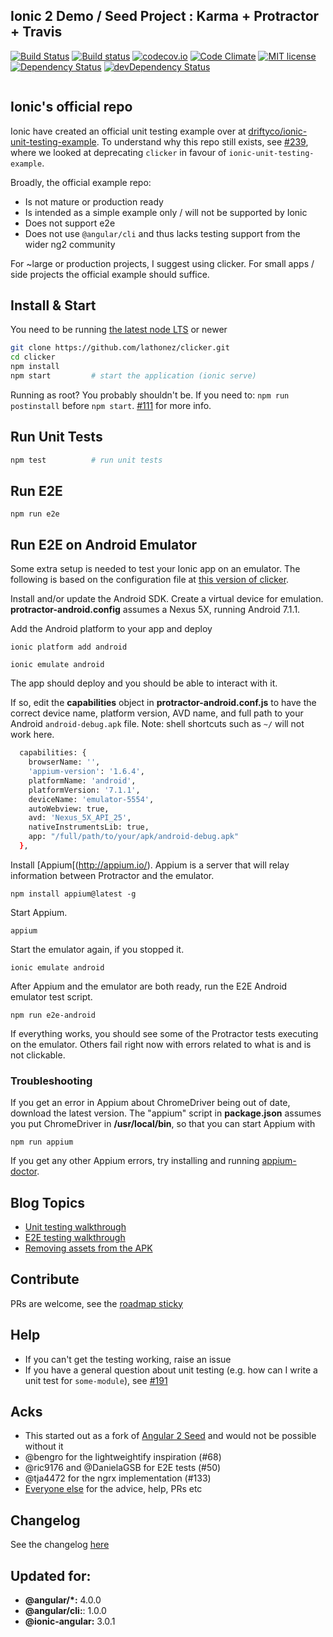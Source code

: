 ## Ionic 2 Demo / Seed Project : Karma + Protractor + Travis
[![Build Status](https://travis-ci.org/lathonez/clicker.svg?branch=master)](https://travis-ci.org/lathonez/clicker) [![Build status](https://ci.appveyor.com/api/projects/status/github/lathonez/clicker?svg=true)](https://ci.appveyor.com/project/lathonez/clicker) [![codecov.io](https://codecov.io/github/lathonez/clicker/coverage.svg?branch=master)](https://codecov.io/github/lathonez/clicker?branch=master) [![Code Climate](https://codeclimate.com/github/lathonez/clicker/badges/gpa.svg)](https://codeclimate.com/github/lathonez/clicker) [![MIT license](http://img.shields.io/badge/license-MIT-brightgreen.svg)](http://opensource.org/licenses/MIT) [![Dependency Status](https://david-dm.org/lathonez/clicker/status.svg)](https://david-dm.org/lathonez/clicker) [![devDependency Status](https://david-dm.org/lathonez/clicker/dev-status.svg)](https://david-dm.org/lathonez/clicker#info=devDependencies)
<p align="center">
  <img src="http://lathonez.github.io/images/ionic2_unit_testing/clicker.gif" alt=""/>
</p>

## Ionic's official repo

Ionic have created an official unit testing example over at [driftyco/ionic-unit-testing-example](https://github.com/driftyco/ionic-unit-testing-example). To understand why this repo still exists, see [#239](https://github.com/lathonez/clicker/issues/239), where we looked at deprecating `clicker` in favour of `ionic-unit-testing-example`.

Broadly, the official example repo:

* Is not mature or production ready
* Is intended as a simple example only / will not be supported by Ionic
* Does not support e2e
* Does not use `@angular/cli` and thus lacks testing support from the wider ng2 community

For ~large or production projects, I suggest using clicker. For small apps / side projects the official example should suffice.

## Install & Start

You need to be running [the latest node LTS](https://nodejs.org/en/download/) or newer

```bash
git clone https://github.com/lathonez/clicker.git
cd clicker
npm install
npm start         # start the application (ionic serve)
```

Running as root? You probably shouldn't be. If you need to: `npm run postinstall` before `npm start`. [#111](https://github.com/lathonez/clicker/issues/111) for more info.

## Run Unit Tests
```bash
npm test          # run unit tests
```

## Run E2E
```
npm run e2e
```

## Run E2E on Android Emulator

Some extra setup is needed to test your Ionic app on an emulator. The
following is based on the configuration file at
[this version of clicker](https://github.com/balakirevs/clicker). 

Install and/or update the
Android SDK.  Create a virtual device for emulation. 
**protractor-android.config**
assumes a Nexus 5X, running Android 7.1.1.

Add the Android platform to your app and deploy

```
ionic platform add android

ionic emulate android
```

The app should deploy and you should be able to interact with it. 

If so, edit the **capabilities** object in **protractor-android.conf.js** to
have the correct device name, platform version, AVD name, and full path
to your Android `android-debug.apk` file. Note: shell shortcuts such as `~/` will not
work here.

```bash
  capabilities: {
    browserName: '',
    'appium-version': '1.6.4',
    platformName: 'android',
    platformVersion: '7.1.1',
    deviceName: 'emulator-5554',
    autoWebview: true,
    avd: 'Nexus_5X_API_25',
    nativeInstrumentsLib: true,
    app: "/full/path/to/your/apk/android-debug.apk"
  },
```

Install [Appium[(http://appium.io/). Appium is a server that
will relay information between Protractor and the emulator.

```
npm install appium@latest -g
```

Start Appium.

```
appium
```

Start the emulator again, if you stopped it.

```
ionic emulate android
```


After Appium and the emulator are both ready, run the E2E Android emulator test script.

```
npm run e2e-android
```

If everything works, you should see some of the Protractor tests executing on
the emulator. Others fail right now with errors related to what is and is
not clickable. 

### Troubleshooting ###

If you get an error in Appium about ChromeDriver being out of date, download
the latest version. The "appium" script in **package.json** 
assumes you put ChromeDriver in **/usr/local/bin**, so that you can start Appium
with

```
npm run appium
```

If you get any other Appium errors, try installing and running
[appium-doctor](https://www.npmjs.com/package/appium-doctor).


## Blog Topics

* [Unit testing walkthrough](http://lathonez.com/2017/ionic-2-unit-testing/)
* [E2E testing walkthrough](http://lathonez.com/2017/ionic-2-e2e-testing/)
* [Removing assets from the APK](http://lathonez.com/2016/cordova-remove-assets/)

## Contribute
PRs are welcome, see the [roadmap sticky](https://github.com/lathonez/clicker/issues/38)

## Help

* If you can't get the testing working, raise an issue
* If you have a general question about unit testing (e.g. how can I write a unit test for `some-module`), see [#191](https://github.com/lathonez/clicker/issues/191)

## Acks

* This started out as a fork of [Angular 2 Seed](https://github.com/mgechev/angular2-seed) and would not be possible without it
* @bengro for the lightweightify inspiration (#68)
* @ric9176 and @DanielaGSB for E2E tests (#50)
* @tja4472 for the ngrx implementation (#133)
* [Everyone else](https://github.com/lathonez/clicker/graphs/contributors) for the advice, help, PRs etc

## Changelog

See the changelog [here](https://github.com/lathonez/clicker/blob/master/CHANGELOG.md)

## Updated for:

* **@angular/*:** 4.0.0
* **@angular/cli:**: 1.0.0
* **@ionic-angular:** 3.0.1
